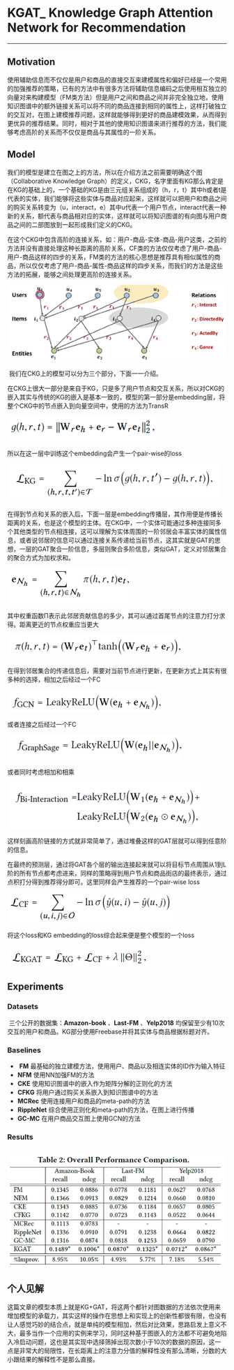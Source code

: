 # KGAT_ Knowledge Graph Attention Network for Recommendation

------

## Motivation

​	使用辅助信息而不仅仅是用户和商品的直接交互来建模属性和偏好已经是一个常用的加强推荐的策略，已有的方法中有很多方法将辅助信息编码之后使用相互独立的向量对来构建模型（FM类方法）但是用户之间和商品之间并非完全独立地，使用知识图谱中的额外链接关系可以将不同的商品连接到相同的属性上，这样打破独立的交互对，在图上建模推荐问题，这样就能够得到更好的商品建模效果，从而得到更优异的推荐结果。同时，相对于其他的使用知识图谱来进行推荐的方法，我们能够考虑高阶的关系而不仅仅是商品与其属性的一阶关系。

## Model

​	我们的模型是建立在图之上的方法，所以在介绍方法之前需要明确这个图（Collaborative Knowledge Graph）的定义，CKG，名字里面有KG那么肯定是在KG的基础上的，一个基础的KG是由三元组关系组成的（h，r，t）其中h或者t是代表的实体，我们能够将这些实体与商品对应起来，这样就可以把用户和商品之间的购买关系转变为（u，interact，e）其中u代表一个用户节点，interact代表一种新的关系，额代表与商品相对应的实体，这样就可以将知识图谱的有向图与用户商品之间的二部图放到一起形成我们定义的CKG。

​	在这个CKG中包含高阶的连接关系，如：用户-商品-实体-商品-用户这类，之前的方法并没有直接处理这种长距离的高阶关系，CF类的方法仅仅考虑了用户-商品-用户-商品这样的四步的关系，FM类的方法的核心思想是推荐具有相似属性的商品，所以仅仅考虑了用户-商品-属性-商品这样的四步关系，而我们的方法是这些方法的拓展，能够之间处理更高阶的连接关系。

![image-20200215090505407](https://github.com/linzihan-backforward/PaperNotes/blob/master/KDD/%5BKDD2019%5D%20KGAT_%20Knowledge%20Graph%20Attention%20Network%20for%20Recommendation/image-20200215090505407.png?raw=true)

​	我们在CKG上的模型可以分为三个部分，下面一一介绍。

​	在CKG上很大一部分是来自于KG，只是多了用户节点和交互关系，所以对CKG的嵌入其实与传统的KG的嵌入是基本一致的，模型的第一部分是embedding层，将整个CKG中的节点嵌入到向量空间中，使用的方法为TransR

![image-20200215091234604](https://github.com/linzihan-backforward/PaperNotes/blob/master/KDD/%5BKDD2019%5D%20KGAT_%20Knowledge%20Graph%20Attention%20Network%20for%20Recommendation/image-20200215091234604.png?raw=true)

所以在这一层中训练这个embedding会产生一个pair-wise的loss

![image-20200215091416959](https://github.com/linzihan-backforward/PaperNotes/blob/master/KDD/%5BKDD2019%5D%20KGAT_%20Knowledge%20Graph%20Attention%20Network%20for%20Recommendation/image-20200215091416959.png?raw=true)

在得到节点和关系的嵌入后，下面一层是embedding传播层，其作用便是传播长距离的关系，也是这个模型的主体。在CKG中，一个实体可能通过多种连接同多个其他类型的节点相连接，这可以理解为实体周围的一阶邻居会丰富实体的属性信息，或者说邻居的信息可以通过连接关系传递给当前节点，这其实就是GAT的思想，一层的GAT聚合一阶信息，多层则聚合多阶信息，类似GAT，定义对邻居集合的聚合方式为加权求和。

![image-20200215092526710](https://github.com/linzihan-backforward/PaperNotes/blob/master/KDD/%5BKDD2019%5D%20KGAT_%20Knowledge%20Graph%20Attention%20Network%20for%20Recommendation/image-20200215092526710.png?raw=true)

​	其中权重函数Π表示此邻居贡献信息的多少，其可以通过首尾节点的注意力打分求得。距离更近的节点权重应当更大

![image-20200215092652621](https://github.com/linzihan-backforward/PaperNotes/blob/master/KDD/%5BKDD2019%5D%20KGAT_%20Knowledge%20Graph%20Attention%20Network%20for%20Recommendation/image-20200215092652621.png?raw=true)

​	在得到邻居集合的传递信息后，需要对当前节点进行更新，在更新方式上其实有很多种的选择，相加之后经过一个FC

![image-20200215093330332](https://github.com/linzihan-backforward/PaperNotes/blob/master/KDD/%5BKDD2019%5D%20KGAT_%20Knowledge%20Graph%20Attention%20Network%20for%20Recommendation/image-20200215093330332.png?raw=true)

或者连接之后经过一个FC

![image-20200215093414701](https://github.com/linzihan-backforward/PaperNotes/blob/master/KDD/%5BKDD2019%5D%20KGAT_%20Knowledge%20Graph%20Attention%20Network%20for%20Recommendation/image-20200215093414701.png?raw=true)

或者同时考虑相加和相乘

![image-20200215093454829](https://github.com/linzihan-backforward/PaperNotes/blob/master/KDD/%5BKDD2019%5D%20KGAT_%20Knowledge%20Graph%20Attention%20Network%20for%20Recommendation/image-20200215093454829.png?raw=true)

这样刻画高阶链接的方式就非常简单了，通过堆叠这样的GAT层就可以得到任意阶的信息。

​	在最终的预测层，通过将GAT各个层的输出连接起来就可以将目标节点周围从1到L阶的所有节点都考虑进来，同样的策略得到用户节点和商品街店的最终表示，通过点积打分得到推荐得分即可。这里同样会产生推荐的一个pair-wise loss

![image-20200215095205467](https://github.com/linzihan-backforward/PaperNotes/blob/master/KDD/%5BKDD2019%5D%20KGAT_%20Knowledge%20Graph%20Attention%20Network%20for%20Recommendation/image-20200215095205467.png?raw=true)

将这个loss和KG embedding的loss综合起来便是整个模型的一个loss

![image-20200215095247251](https://github.com/linzihan-backforward/PaperNotes/blob/master/KDD/%5BKDD2019%5D%20KGAT_%20Knowledge%20Graph%20Attention%20Network%20for%20Recommendation/image-20200215095247251.png?raw=true)

## Experiments

### 	Datasets

​	三个公开的数据集：**Amazon-book**  、**Last-FM** 、**Yelp2018** 均保留至少有10次交互的用户和商品。KG部分使用Freebase并将其实体与商品根据标题对齐。

### 	Baselines

- ​	**FM** 最基础的独立建模方法，使用用户、商品以及相连实体的ID作为输入特征
-    **NFM** 使用NN加强FM的方法
-    **CKE** 使用知识图谱中的嵌入作为矩阵分解的正则化的方法
-    **CFKG** 将用户通过购买关系嵌入到知识图谱中的方法
-    **MCRec** 使用连接用户和商品的meta-path的方法
-    **RippleNet** 综合使用正则化和meta-path的方法，在图上进行传播
-   **GC-MC** 在用户商品交互图上使用GCN的方法

### Results

​	![image-20200215102434480](https://github.com/linzihan-backforward/PaperNotes/blob/master/KDD/%5BKDD2019%5D%20KGAT_%20Knowledge%20Graph%20Attention%20Network%20for%20Recommendation/image-20200215102434480.png?raw=true)

## 个人见解

​	这篇文章的模型本质上就是KG+GAT，将这两个都针对图数据的方法依次使用来增加模型的承载力，其实这样的操作在思想上和实现上的创新性都很有限，也没有让人感觉巧妙的结合点，就是单纯的模型相加，然后对比效果，思路启发上意义不大，最多当作一个应用的实例来学习，同时这种基于图嵌入的方法都不可避免地陷入冷启动问题，这也是其实现中选择筛掉出现次数小于10次的数据的原因，这一点是非常大的局限性，在长距离上的注意力分值的解释性没有那么清晰，分数的大小跟结果的解释性不是那么直接。